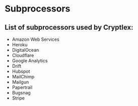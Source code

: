 # Subprocessors

## List of subprocessors used by Cryptlex:

* Amazon Web Services
* Heroku
* DigitalOcean
* Cloudflare
* Google Analytics
* Drift
* Hubspot
* MailChimp
* Mailgun
* Papertrail
* Bugsnag
* Stripe

